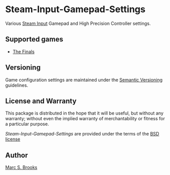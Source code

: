 # Steam-Input-Gamepad-Settings

Various [Steam Input](https://partner.steamgames.com/doc/features/steam_controller) Gamepad and High Precision Controller settings. 

## Supported games

- [The Finals](https://github.com/nuxy/Steam-Input-Gamepad-Settings/tree/master/Steam%20Controller%20Config/The%20Finals)

## Versioning

Game configuration settings are maintained under the [Semantic Versioning](https://semver.org) guidelines.

## License and Warranty

This package is distributed in the hope that it will be useful, but without any warranty; without even the implied warranty of merchantability or fitness for a particular purpose.

_Steam-Input-Gamepad-Settings_ are provided under the terms of the [BSD license](http://www.opensource.org/licenses/bsd-license.php)

## Author

[Marc S. Brooks](https://github.com/nuxy)
